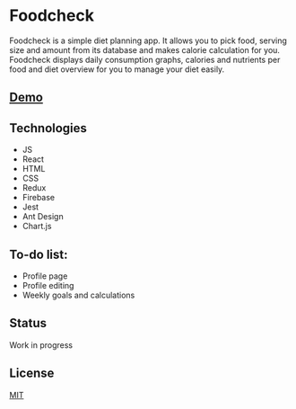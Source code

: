# Foodcheck
Foodcheck is a simple diet planning app. It allows you to pick food, serving size and amount from its database and makes calorie calculation for you. Foodcheck displays daily consumption graphs, calories and nutrients per food and diet overview for you to manage your diet easily.

## [Demo](https://foodcheck.netlify.app/)

## Technologies
* JS
* React
* HTML
* CSS
* Redux
* Firebase
* Jest
* Ant Design
* Chart.js

## To-do list:
* Profile page
* Profile editing
* Weekly goals and calculations

## Status
Work in progress

## License
[MIT](https://choosealicense.com/licenses/mit/)
